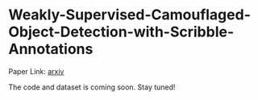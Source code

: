 # Weakly-Supervised-Camouflaged-Object-Detection-with-Scribble-Annotations

Paper Link: [arxiv](https://arxiv.org/abs/2207.14083)

The code and dataset is coming soon. Stay tuned!
